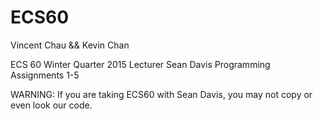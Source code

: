 # ECS60
Vincent Chau && Kevin Chan

ECS 60 Winter Quarter 2015 Lecturer Sean Davis Programming Assignments 1-5

WARNING: If you are taking ECS60 with Sean Davis, you may not copy or even look our code.

